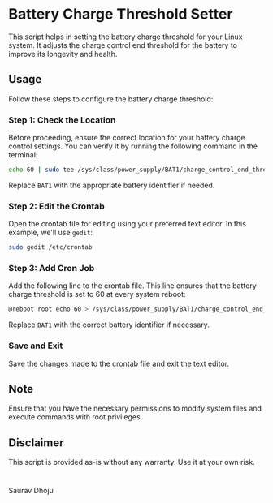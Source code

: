 
# Battery Charge Threshold Setter


This script helps in setting the battery charge threshold for your Linux system. It adjusts the charge control end threshold for the battery to improve its longevity and health.

## Usage

Follow these steps to configure the battery charge threshold:

### Step 1: Check the Location

Before proceeding, ensure the correct location for your battery charge control settings. You can verify it by running the following command in the terminal:

```bash
echo 60 | sudo tee /sys/class/power_supply/BAT1/charge_control_end_threshold
```

Replace `BAT1` with the appropriate battery identifier if needed.

### Step 2: Edit the Crontab

Open the crontab file for editing using your preferred text editor. In this example, we'll use `gedit`:

```bash
sudo gedit /etc/crontab
```

### Step 3: Add Cron Job

Add the following line to the crontab file. This line ensures that the battery charge threshold is set to 60 at every system reboot:

```bash
@reboot root echo 60 > /sys/class/power_supply/BAT1/charge_control_end_threshold
```

Replace `BAT1` with the correct battery identifier if necessary.

### Save and Exit

Save the changes made to the crontab file and exit the text editor.

## Note

Ensure that you have the necessary permissions to modify system files and execute commands with root privileges.

## Disclaimer

This script is provided as-is without any warranty. Use it at your own risk.

# 
Saurav Dhoju



